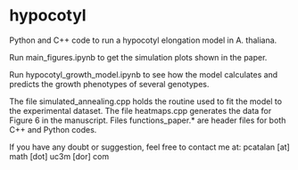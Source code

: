 # hypocotyl
Python and C++ code to run a hypocotyl elongation model in A. thaliana.

Run main_figures.ipynb to get the simulation plots shown in the paper.

Run hypocotyl_growth_model.ipynb to see how the model calculates and predicts the growth phenotypes of several genotypes.

The file simulated_annealing.cpp holds the routine used to fit the model to the experimental dataset. The file heatmaps.cpp generates the data for Figure 6 in the manuscript. Files functions_paper.* are header files for both C++ and Python codes.

If you have any doubt or suggestion, feel free to contact me at: pcatalan [at] math [dot] uc3m [dor] com
